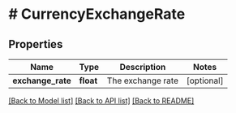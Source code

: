 # # CurrencyExchangeRate

## Properties

Name | Type | Description | Notes
------------ | ------------- | ------------- | -------------
**exchange_rate** | **float** | The exchange rate | [optional]

[[Back to Model list]](../../README.md#models) [[Back to API list]](../../README.md#endpoints) [[Back to README]](../../README.md)
